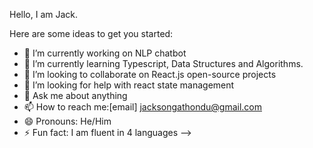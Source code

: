 Hello,
I am Jack.

Here are some ideas to get you started:

- 🔭 I’m currently working on  NLP chatbot
- 🌱 I’m currently learning Typescript, Data Structures and Algorithms.
- 👯 I’m looking to collaborate on React.js open-source projects
- 🤔 I’m looking for help with react state management
- 💬 Ask me about anything
- 📫 How to reach me:[email] jacksongathondu@gmail.com
- 😄 Pronouns: He/Him
- ⚡ Fun fact: I am fluent in 4 languages
-->
